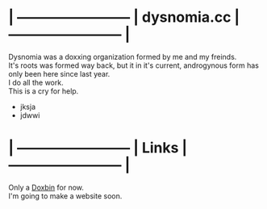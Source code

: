 # | ———————— | dysnomia.cc | ———————— |


Dysnomia was a doxxing organization formed by me and my freinds. <br>
It's roots was formed way back, but it in it's current, androgynous form has only been here since last year. <br>
I do all the work. <br>
This is a cry for help. 


+ jksja
+ jdwwi




# | ———————— | Links | ———————— |

Only a [Doxbin](https://doxbin.com/user/dysnomialol) for now. <br>
I'm going to make a website soon.



